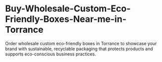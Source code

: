 # Buy-Wholesale-Custom-Eco-Friendly-Boxes-Near-me-in-Torrance
Order wholesale custom eco-friendly boxes in Torrance to showcase your brand with sustainable, recyclable packaging that protects products and supports eco-conscious business practices.
